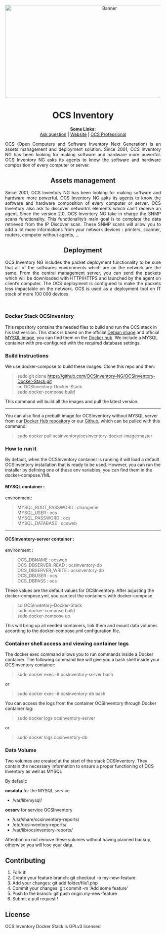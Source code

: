 <p align="center">
  <img src="https://cdn.ocsinventory-ng.org/common/banners/banner660px.png" height=300 width=660 alt="Banner">
</p>

<h1 align="center">OCS Inventory</h1>
<p align="center">
  <b>Some Links:</b><br>
  <a href="http://ask.ocsinventory-ng.org">Ask question</a> |
  <a href="https://www.ocsinventory-ng.org/?utm_source=github-ocs">Website</a> |
  <a href="https://www.ocsinventory-ng.org/en/#ocs-pro-en">OCS Professional</a>
</p>

<p align='justify'>
OCS (Open Computers and Software Inventory Next Generation) is an assets management and deployment solution.
Since 2001, OCS Inventory NG has been looking for making software and hardware more powerful.
OCS Inventory NG asks its agents to know the software and hardware composition of every computer or server.
</p>




<h2 align="center">Assets management</h2>
<p align='justify'>
Since 2001, OCS Inventory NG has been looking for making software and hardware more powerful. OCS Inventory NG asks its agents to know the software and hardware composition of every computer or server. OCS Inventory also ask to discover network’s elements which can’t receive an agent. Since the version 2.0, OCS Inventory NG take in charge the SNMP scans functionality.
This functionality’s main goal is to complete the data retrieved from the IP Discover scan. These SNMP scans will allow you to add a lot more informations from your network devices : printers, scanner, routers, computer without agents, …
</p>

<h2 align="center">Deployment</h2>
<p align='justify'>
OCS Inventory NG includes the packet deployment functionality to be sure that all of the softwares environments which are on the network are the same. From the central management server, you can send the packets which will be downloaded with HTTP/HTTPS and launched by the agent on client’s computer. The OCS deployment is configured to make the packets less impactable on the network. OCS is used as a deployment tool on IT stock of more 100 000 devices.
</p>
<br />

### Docker Stack OCSInventory

This repository contains the needed files to build and run the OCS stack in his last version.
This stack is based on the official [Debian image](https://hub.docker.com/_/debian/) and official [MYSQL image](https://hub.docker.com/_/mysql/), you can find them on the [Docker hub](https://hub.docker.com/explore/).
We include a MYSQL container with pre-configured with the required database settings.

### Build instructions

We use docker-compose to build these images. Clone this repo and then:

> sudo git clone https://github.com/OCSInventory-NG/OCSInventory-Docker-Stack.git <br>
> cd OCSInventory-Docker-Stack <br>
> sudo docker-compose build 

This command will build all the images and pull the latest version.

----------
You can also find a prebuilt image for OCSInventory without MYSQL server from our [Docker Hub repository](https://hub.docker.com/r/ocsinventory/ocsinventory-docker-image/) or our [Github](https://github.com/OCSInventory-NG/OCSInventory-Docker-Image), which can be pulled with this command:

> sudo docker pull ocsinventory/ocsinventory-docker-image:master

### How to run it

By default, when the OCSInventory container is running it will load a default OCSInventory installation that is ready to be used. However, you can run the installer by defining one of these env variables, you can find them in the docker-compose.YML

#### MYSQL container :

environment:

> MYSQL_ROOT_PASSWORD : changeme  <br>
> MYSQL_USER : ocs <br> 
> MYSQL_PASSWORD : ocs <br> 
> MYSQL_DATABASE : ocsweb 

----------

#### OCSInventory-server container :

environment :

> OCS_DBNAME : ocsweb <br>
> OCS_DBSERVER_READ : ocsinventory-db <br>
> OCS_DBSERVER_WRITE : ocsinventory-db <br>
> OCS_DBUSER : ocs <br>
> OCS_DBPASS : ocs

These values are the default values for OCSInventory.
After adjusting the docker-compose.yml, you can test the containers with docker-compose

> cd OCSInventory-Docker-Stack <br>
> sudo docker-compose build <br>
> sudo docker-compose up

This will bring up all needed containers, link them and mount data volumes according to the docker-compose.yml configuration file.

### Container shell access and viewing container logs

The docker exec command allows you to run commands inside a Docker container. The following command line will give you a bash shell inside your OCSInventory container:

> sudo docker exec -it ocsinventory-server bash

or

> sudo docker exec -it ocsinventory-db bash

You can access the logs from the container OCSInventory through Docker container log:

> sudo docker logs ocsinventory-server

or

> sudo docker logs ocsinventory-db

### Data Volume

Two volumes are created at the start of the stack OCSInventory. They contain the necessary information to ensure a proper functioning of OCS Inventory as well as MYSQL

By default:

**ocsdata** for the MYSQL service
   - /var/lib/mysql/

**ocssrv** for service OCSInventory 
   - /usr/share/ocsinventory-reports/
   - /etc/ocsinventory-reports/
   - /var/lib/ocsinventory-reports/

Attention do not remove these volumes without having planned backup, otherwise you will lose your data.

## Contributing

1. Fork it!
2. Create your feature branch: git checkout -b my-new-feature
3. Add your changes: git add folder/file1.php
4. Commit your changes: git commit -m 'Add some feature'
5. Push to the branch: git push origin my-new-feature
6. Submit a pull request !

## License

OCS Inventory Docker Stack is GPLv3 licensed
